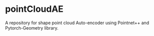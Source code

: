 # pointCloudAE
A repository for shape point cloud Auto-encoder using Pointnet++ and Pytorch-Geometry library. 
